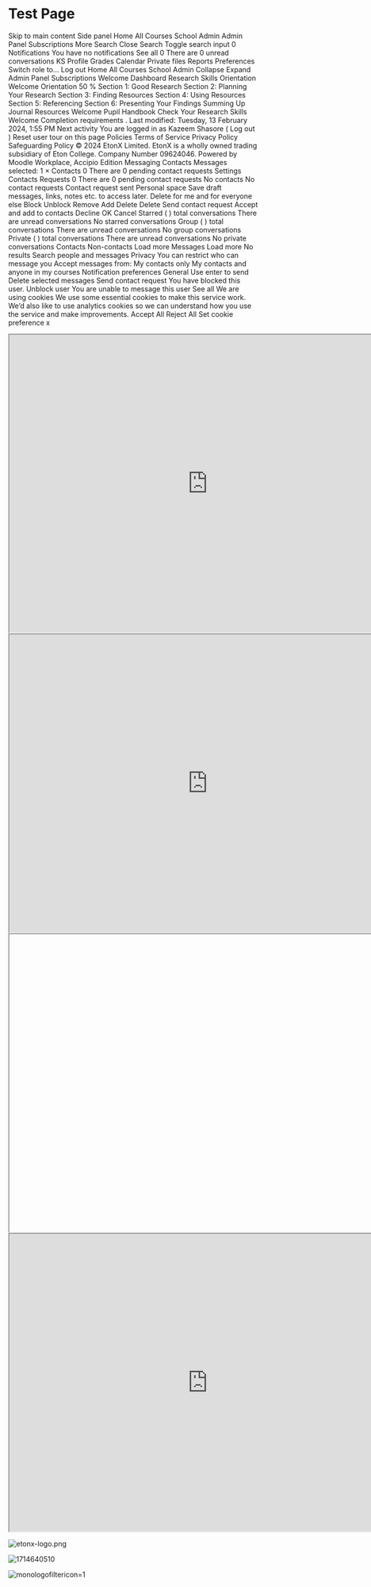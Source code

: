 # Test Page

Skip to main content Side panel Home All Courses School Admin Admin Panel Subscriptions More Search Close Search Toggle search input 0 Notifications You have no notifications See all 0 There are 0 unread conversations KS Profile Grades Calendar Private files Reports Preferences Switch role to... Log out Home All Courses School Admin Collapse Expand Admin Panel Subscriptions Welcome Dashboard Research Skills Orientation Welcome Orientation 50 % Section 1: Good Research Section 2: Planning Your Research Section 3: Finding Resources Section 4: Using Resources Section 5: Referencing Section 6: Presenting Your Findings Summing Up Journal Resources Welcome Pupil Handbook Check Your Research Skills Welcome Completion requirements . Last modified: Tuesday, 13 February 2024, 1:55 PM Next activity You are logged in as Kazeem Shasore ( Log out ) Reset user tour on this page Policies Terms of Service Privacy Policy Safeguarding Policy © 2024 EtonX Limited. EtonX is a wholly owned trading subsidiary of Eton College. Company Number 09624046. Powered by Moodle Workplace, Accipio Edition Messaging Contacts Messages selected: 1 × Contacts 0 There are 0 pending contact requests Settings Contacts Requests 0 There are 0 pending contact requests No contacts No contact requests Contact request sent Personal space Save draft messages, links, notes etc. to access later. Delete for me and for everyone else Block Unblock Remove Add Delete Delete Send contact request Accept and add to contacts Decline OK Cancel Starred ( ) total conversations There are unread conversations No starred conversations Group ( ) total conversations There are unread conversations No group conversations Private ( ) total conversations There are unread conversations No private conversations Contacts Non-contacts Load more Messages Load more No results Search people and messages Privacy You can restrict who can message you Accept messages from: My contacts only My contacts and anyone in my courses Notification preferences General Use enter to send Delete selected messages Send contact request You have blocked this user. Unblock user You are unable to message this user See all We are using cookies We use some essential cookies to make this service work. We’d also like to use analytics cookies so we can understand how you use the service and make improvements. Accept All Reject All Set cookie preference x

<iframe src="https://www.googletagmanager.com/ns.html?id=GTM-MDNCJTL9" width="800" height="600"></iframe>

<iframe src="https://view.genial.ly/65cb71ab459d460015cafd55" width="800" height="600"></iframe>

<iframe src="about:blank" width="800" height="600"></iframe>

<iframe src="https://app.hubspot.com/conversations-visitor/4358161/threads/utk/c48a697cb6614025885eb73343e199d3?uuid=0b04f6aa160048049e6840030b180ce0&mobile=false&mobileSafari=false&hideWelcomeMessage=false&hstc=38148988.383bb61a7e912171d4c23c578ad33f84.1745415080683.1745415080683.1745415080683.1&domain=my.etonx.com&inApp53=false&messagesUtk=c48a697cb6614025885eb73343e199d3&url=https%3A%2F%2Fmy.etonx.com%2Fmod%2Fpage%2Fview.php%3Fid%3D25269&inline=false&isFullscreen=false&globalCookieOptOut=&isFirstVisitorSession=false&isAttachmentDisabled=false&isInitialInputFocusDisabled=false&enableWidgetCookieBanner=false&isInCMS=false&hideScrollToButton=true&isIOSMobile=false&hubspotUtk=383bb61a7e912171d4c23c578ad33f84" width="800" height="600"></iframe>

![etonx-logo.png](../Test_Page_25269/attachments/etonx-logo.png)

![1714640510](../Test_Page_25269/attachments/1714640510)

![monologofiltericon=1](../Test_Page_25269/attachments/monologofiltericon=1)

